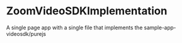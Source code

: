 # ZoomVideoSDKImplementation
A single page app with a single file that implements the sample-app-videosdk/purejs 
